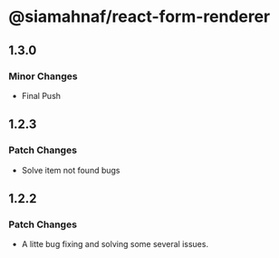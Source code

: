 # @siamahnaf/react-form-renderer

## 1.3.0

### Minor Changes

- Final Push

## 1.2.3

### Patch Changes

- Solve item not found bugs

## 1.2.2

### Patch Changes

- A litte bug fixing and solving some several issues.
